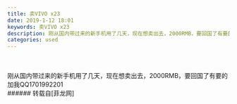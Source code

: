 ```yaml
---
title: 卖VIVO x23
date: 2019-1-12 18:01
keywords: 卖VIVO x23
description: 刚从国内带过来的新手机用了几天，现在想卖出去，2000RMB，要回国了有要的加我QQ1701992201
categories: used
---
```

<td class="t_f" id="postmessage_2677158">

<br/>
<br/>
刚从国内带过来的新手机用了几天，现在想卖出去，2000RMB，要回国了有要的加我QQ1701992201<br/>
</td>
###### 转载自[菲龙网]